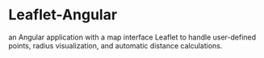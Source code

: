 # Leaflet-Angular
an Angular application with a map interface Leaflet to handle user-defined points, radius visualization, and automatic distance calculations.

